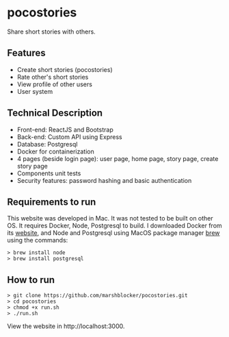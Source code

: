 # pocostories
Share short stories with others.

## Features
- Create short stories (pocostories)
- Rate other's short stories
- View profile of other users
- User system

## Technical Description
- Front-end: ReactJS and Bootstrap
- Back-end: Custom API using Express
- Database: Postgresql
- Docker for containerization
- 4 pages (beside login page): user page, home page, story page, create story page
- Components unit tests
- Security features: password hashing and basic authentication

## Requirements to run
This website was developed in Mac. It was not tested to be built on other OS.
It requires Docker, Node, Postgresql to build. I downloaded Docker from its [website](https://docs.docker.com/desktop/install/mac-install/), and
Node and Postgresql using MacOS package manager [brew](https://brew.sh/) using the commands:
```
> brew install node
> brew install postgresql
```

## How to run
```
> git clone https://github.com/marshblocker/pocostories.git
> cd pocostories
> chmod +x run.sh
> ./run.sh
```

View the website in http://localhost:3000.
